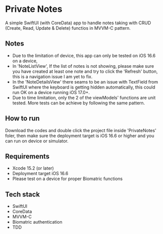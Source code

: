 # Private Notes

A simple SwiftUI (with CoreData) app to handle notes taking with CRUD (Create, Read, Update & Delete) functios in MVVM-C pattern.

## Notes
* Due to the limitation of device, this app can only be tested on iOS 16.6 on a device,
* In 'NoteListView', If the list of notes is not showing, please make sure you have created at least one note and try to click the 'Refresh' button, this is a navigation issue I am yet to fix. 
* In the 'NoteDetailsView' there seams to be an issue with TextField from SwiftUI where the keyboard is getting hidden automatically, this could run OK on a device running iOS 17.0+.
* Due to time limitation, only the 2 of the viewModels' functions are unit tested. More tests can be achieve by following the same pattern. 

## How to run 

Download the codes and double click the project file inside 'PrivateNotes' foler, then make sure the deployment target is iOS 16.6 or higher and you can run on device or simulator.


## Requirements

* Xcode 15.2 (or later)
* Deployment target iOS 16.6
* Please test on a device for proper Biomatric functions


## Tech stack

* SwiftUI
* CoreData
* MVVM-C
* Biomatric authentication
* TDD

 
